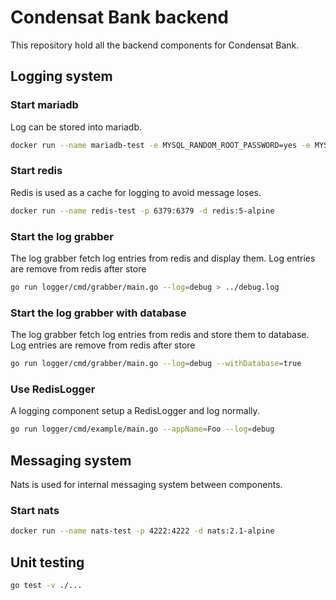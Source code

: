 # Condensat Bank backend

This repository hold all the backend components for Condensat Bank.

## Logging system

### Start mariadb

Log can be stored into mariadb.

```bash
docker run --name mariadb-test -e MYSQL_RANDOM_ROOT_PASSWORD=yes -e MYSQL_USER=condensat -e MYSQL_PASSWORD=condensat -e MYSQL_DATABASE=condensat -v $(pwd)/tests/database/permissions.sql:/docker-entrypoint-initdb.d/permissions.sql:ro -p 3306:3306 -d mariadb:10.3
```

### Start redis

Redis is used as a cache for logging to avoid message loses.

``` bash
docker run --name redis-test -p 6379:6379 -d redis:5-alpine
```

### Start the log grabber
The log grabber fetch log entries from redis and display them.
Log entries are remove from redis after store


```bash
go run logger/cmd/grabber/main.go --log=debug > ../debug.log
```

### Start the log grabber with database
The log grabber fetch log entries from redis and store them to database.
Log entries are remove from redis after store


```bash
go run logger/cmd/grabber/main.go --log=debug --withDatabase=true
```

### Use RedisLogger

A logging component setup a RedisLogger and log normally.

```bash
go run logger/cmd/example/main.go --appName=Foo --log=debug
```

## Messaging system

Nats is used for internal messaging system between components.

### Start nats

``` bash
docker run --name nats-test -p 4222:4222 -d nats:2.1-alpine
```

## Unit testing

```bash
go test -v ./...
```